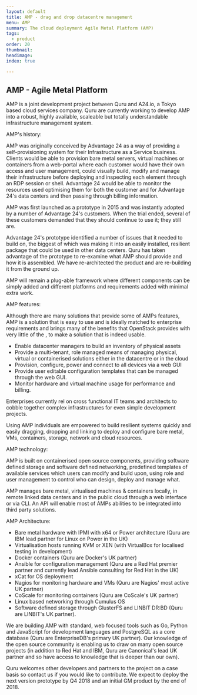 ```yaml
---
layout: default
title: AMP - drag and drop datacentre management
menu: AMP
summary: The cloud deployment Agile Metal Platform (AMP)
tags:
  - product
order: 20
thumbnail:
headimage:
index: true

---
```


## AMP - Agile Metal Platform ##

AMP is a joint development project between Quru and A24.io, a Tokyo based cloud services company. Quru are currently working to develop AMP into a robust, highly available, scaleable but totally understandable infrastructure management system.

AMP's history:

 AMP was originally conceived by Advantage 24 as a way of providing a self-provisioning system for their Infrastructure as a Service business. Clients would be able to provision bare metal servers, virtual machines or containers from a web-portal where each customer would have their own access and user management, could visually build, modify and manage their infrastructure before deploying and inspecting each element through an RDP session or shell. Advantage 24 would be able to monitor the resources used optimising them for both the customer and for Advantage 24's data centers and then passing through billing information.

AMP was first launched as a prototype in 2015 and was instantly adopted by a number of Advantage 24's customers. When the trial ended, several of these customers demanded that they should continue to use it; they still are.

Advantage 24's prototype identified a number of issues that it needed to build on, the biggest of which was making it into an easily installed, resilient package that could be used in other data centers. Quru has taken advantage of the prototype to re-examine what AMP should provide and how it is assembled. We have re-architected the product and are re-building it from the ground up.

AMP will remain a plug-able framework where different components can be simply added and different platforms and requirements added with minimal extra work.

AMP features:

Although there are many solutions that provide some of AMPs features, AMP is a solution that is easy to use and is ideally matched to enterprise requirements and brings many of the benefits that OpenStack provides with very little of the , to make a solution that is indeed usable.

* Enable datacenter managers to build an inventory of physical assets
* Provide a multi-tenant, role managed means of managing physical, virtual or containerised solutions either in the datacentre or in the cloud
* Provision, configure, power and connect to all devices via a web GUI
* Provide user editable configuration templates that can be managed through the web GUI.
* Monitor hardware and virtual machine usage for performance and billing.

Enterprises currently rel on cross functional IT teams and architects to cobble together complex infrastructures for even simple development projects.

Using AMP individuals are empowered to build resilient systems quickly and easily dragging, dropping and linking to deploy and configure bare metal, VMs, containers, storage, network and cloud resources.

AMP technology:

AMP is built on containerised open source components, providing software defined storage and software defined networking, predefined templates of available services which users can modify and build upon, using role and user management to control who can design, deploy and manage what.

AMP manages bare metal, virtualised machines & containers locally, in remote linked data centers and in the public cloud through a web interface or via CLI. An API will enable most of AMPs abilities to be integrated into third party solutions.

AMP Architecture:

* Bare metal hardware with IPMI with x64 or Power architecture (Quru are IBM lead partner for Linux on Power in the UK)
* Virtualisation hosts running KVM or XEN (with VirtualBox for localised testing in development)
* Docker containers (Quru are Docker's UK partner)
* Ansible for configuration management (Quru are a Red Hat premier partner and currently lead Ansible consulting for Red Hat in the UK)
* xCat for OS deployment
* Nagios for monitoring hardware and VMs (Quru are Nagios' most active UK partner)
* CoScale for monitoring containers (Quru are CoScale's UK partner)
* Linux based networking through Cumulus OS
* Software defined storage through GlusterFS and LINBIT DR:BD (Quru are LINBIT's UK partner).

We are building AMP with standard, web focused tools such as Go, Python and JavaScript for development languages and PostgreSQL as a core database (Quru are EnterpriseDB's primary UK partner). Our knowledge of the open source community is enabling us to draw on many open source projects (in addition to Red Hat and IBM, Quru are Canonical's lead UK partner and so have access to knowledge that is deeper than our own).

Quru welcomes other developers and partners to the project on a case basis so  contact us if you would like to contribute.  We expect to deploy the next version prototype by Q4 2018 and an initial GM product by the end of 2018.
